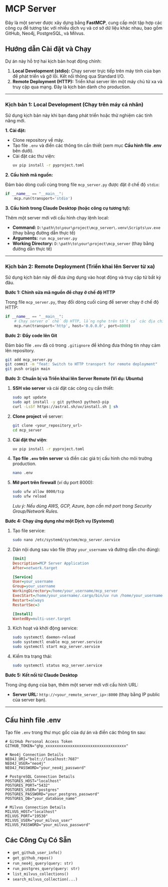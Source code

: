 # MCP Server

Đây là một server được xây dựng bằng **FastMCP**, cung cấp một tập hợp các công cụ để tương tác với nhiều dịch vụ và cơ sở dữ liệu khác nhau, bao gồm GitHub, Neo4j, PostgreSQL, và Milvus.

## Hướng dẫn Cài đặt và Chạy

Dự án này hỗ trợ hai kịch bản hoạt động chính:

1.  **Local Development (stdio):** Chạy server trực tiếp trên máy tính của bạn để phát triển và gỡ lỗi. Kết nối thông qua Standard I/O.
2.  **Remote Deployment (HTTP):** Triển khai server lên một máy chủ từ xa và truy cập qua mạng. Đây là kịch bản dành cho production.

---

### Kịch bản 1: Local Development (Chạy trên máy cá nhân)

Sử dụng kịch bản này khi bạn đang phát triển hoặc thử nghiệm các tính năng mới.

**1. Cài đặt:**

-   Clone repository về máy.
-   Tạo file `.env` và điền các thông tin cần thiết (xem mục **Cấu hình file .env** bên dưới).
-   Cài đặt các thư viện:
    ```bash
    uv pip install -r pyproject.toml
    ```

**2. Cấu hình mã nguồn:**

Đảm bảo dòng cuối cùng trong file `mcp_server.py` được đặt ở chế độ `stdio`:

```python
if __name__ == "__main__":
    mcp.run(transport='stdio')
```

**3. Cấu hình trong Claude Desktop (hoặc công cụ tương tự):**

Thêm một server mới với cấu hình chạy lệnh local:

-   **Command:** `D:\path\to\your\project\mcp_server\.venv\Scripts\uv.exe` (thay bằng đường dẫn thực tế)
-   **Arguments:** `run mcp_server.py`
-   **Working Directory:** `D:\path\to\your\project\mcp_server` (thay bằng đường dẫn thực tế)

---

### Kịch bản 2: Remote Deployment (Triển khai lên Server từ xa)

Sử dụng kịch bản này để đưa ứng dụng vào hoạt động và truy cập từ bất kỳ đâu.

**Bước 1: Chỉnh sửa mã nguồn để chạy ở chế độ HTTP**

Trong file `mcp_server.py`, thay đổi dòng cuối cùng để server chạy ở chế độ HTTP:

```python
if __name__ == "__main__":
    # Chạy server ở chế độ HTTP, lắng nghe trên tất cả các địa chỉ IP ở port 8000
    mcp.run(transport='http', host='0.0.0.0', port=8000)
```

**Bước 2: Đẩy code lên Git**

Đảm bảo file `.env` đã có trong `.gitignore` để không đưa thông tin nhạy cảm lên repository.

```bash
git add mcp_server.py
git commit -m "feat: Switch to HTTP transport for remote deployment"
git push origin main
```

**Bước 3: Chuẩn bị và Triển khai lên Server Remote (Ví dụ: Ubuntu)**

1.  **SSH vào server** và cài đặt các công cụ cần thiết:
    ```bash
    sudo apt update
    sudo apt install -y git python3 python3-pip
    curl -LsSf https://astral.sh/uv/install.sh | sh
    ```

2.  **Clone project** về server:
    ```bash
    git clone <your_repository_url>
    cd mcp_server
    ```

3.  **Cài đặt thư viện**:
    ```bash
    uv pip install -r pyproject.toml
    ```

4.  **Tạo file `.env` trên server** và điền các giá trị cấu hình cho môi trường production.
    ```bash
    nano .env
    ```

5.  **Mở port trên firewall** (ví dụ port 8000):
    ```bash
    sudo ufw allow 8000/tcp
    sudo ufw reload
    ```
    *Lưu ý: Nếu dùng AWS, GCP, Azure, bạn cần mở port trong Security Group/Network Rules.*

**Bước 4: Chạy ứng dụng như một Dịch vụ (Systemd)**

1.  Tạo file service:
    ```bash
    sudo nano /etc/systemd/system/mcp_server.service
    ```

2.  Dán nội dung sau vào file (thay `your_username` và đường dẫn cho đúng):
    ```ini
    [Unit]
    Description=MCP Server Application
    After=network.target

    [Service]
    User=your_username
    Group=your_username
    WorkingDirectory=/home/your_username/mcp_server
    ExecStart=/home/your_username/.cargo/bin/uv run /home/your_username/mcp_server/mcp_server.py
    Restart=always
    RestartSec=3

    [Install]
    WantedBy=multi-user.target
    ```

3.  Kích hoạt và khởi động service:
    ```bash
    sudo systemctl daemon-reload
    sudo systemctl enable mcp_server.service
    sudo systemctl start mcp_server.service
    ```

4.  Kiểm tra trạng thái:
    ```bash
    sudo systemctl status mcp_server.service
    ```

**Bước 5: Kết nối từ Claude Desktop**

Trong ứng dụng của bạn, thêm một server mới với cấu hình URL:

-   **Server URL:** `http://<your_remote_server_ip>:8000` (thay bằng IP public của server bạn).

---

## Cấu hình file .env

Tạo file `.env` trong thư mục gốc của dự án và điền các thông tin sau:

```env
# GitHub Personal Access Token
GITHUB_TOKEN="ghp_xxxxxxxxxxxxxxxxxxxxxxxxxxxxxxxxxxxx"

# Neo4j Connection Details
NEO4J_URI="bolt://localhost:7687"
NEO4J_USER="neo4j"
NEO4J_PASSWORD="your_neo4j_password"

# PostgreSQL Connection Details
POSTGRES_HOST="localhost"
POSTGRES_PORT="5432"
POSTGRES_USER="postgres"
POSTGRES_PASSWORD="your_postgres_password"
POSTGRES_DB="your_database_name"

# Milvus Connection Details
MILVUS_HOST="localhost"
MILVUS_PORT="19530"
MILVUS_USER="your_milvus_user"
MILVUS_PASSWORD="your_milvus_password"
```

## Các Công Cụ Có Sẵn

-   `get_github_user_info()`
-   `get_github_repos()`
-   `run_neo4j_query(query: str)`
-   `run_postgres_query(query: str)`
-   `list_milvus_collections()`
-   `search_milvus_collection(...)`